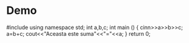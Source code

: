 # Demo

#include <iostream>
using namespace std;
int a,b,c;
int main () {
cinn>>a>>b>>c;
a=b+c;
cout<<"Aceasta este suma"<<"="<<a;
}
return 0;
